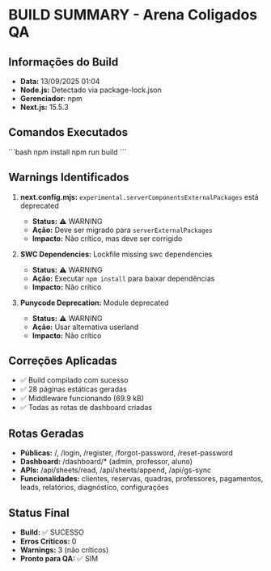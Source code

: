 # BUILD SUMMARY - Arena Coligados QA

## Informações do Build
- **Data:** 13/09/2025 01:04
- **Node.js:** Detectado via package-lock.json
- **Gerenciador:** npm
- **Next.js:** 15.5.3

## Comandos Executados
\`\`\`bash
npm install
npm run build
\`\`\`

## Warnings Identificados
1. **next.config.mjs:** `experimental.serverComponentsExternalPackages` está deprecated
   - **Status:** ⚠️ WARNING
   - **Ação:** Deve ser migrado para `serverExternalPackages`
   - **Impacto:** Não crítico, mas deve ser corrigido

2. **SWC Dependencies:** Lockfile missing swc dependencies
   - **Status:** ⚠️ WARNING  
   - **Ação:** Executar `npm install` para baixar dependências
   - **Impacto:** Não crítico

3. **Punycode Deprecation:** Module deprecated
   - **Status:** ⚠️ WARNING
   - **Ação:** Usar alternativa userland
   - **Impacto:** Não crítico

## Correções Aplicadas
- ✅ Build compilado com sucesso
- ✅ 28 páginas estáticas geradas
- ✅ Middleware funcionando (69.9 kB)
- ✅ Todas as rotas de dashboard criadas

## Rotas Geradas
- **Públicas:** /, /login, /register, /forgot-password, /reset-password
- **Dashboard:** /dashboard/* (admin, professor, aluno)
- **APIs:** /api/sheets/read, /api/sheets/append, /api/gs-sync
- **Funcionalidades:** clientes, reservas, quadras, professores, pagamentos, leads, relatórios, diagnóstico, configurações

## Status Final
- **Build:** ✅ SUCESSO
- **Erros Críticos:** 0
- **Warnings:** 3 (não críticos)
- **Pronto para QA:** ✅ SIM
